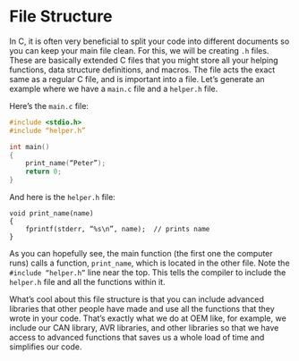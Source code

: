 # File Structure
In C, it is often very beneficial to split your code into different documents so you can keep your main file clean. For this, we will be creating `.h` files. These are basically extended C files that you might store all your helping functions, data structure definitions, and macros. The file acts the exact same as a regular C file, and is important into a file. Let’s generate an example where we have a `main.c` file and a `helper.h` file. 

Here’s the `main.c` file:
```C
#include <stdio.h>
#include “helper.h”

int main()
{
    print_name(“Peter”);
    return 0;
}
```
And here is the `helper.h` file:
```
void print_name(name)
{
    fprintf(stderr, “%s\n”, name);  // prints name
}
```
As you can hopefully see, the main function (the first one the computer runs) calls a function, `print_name`, which is located in the other file. Note the `#include “helper.h”` line near the top. This tells the compiler to include the `helper.h` file and all the functions within it.

What’s cool about this file structure is that you can include advanced libraries that other people have made and use all the functions that they wrote in your code. That’s exactly what we do at OEM like, for example, we include our CAN library, AVR libraries, and other libraries so that we have access to advanced functions that saves us a whole load of time and simplifies our code.

